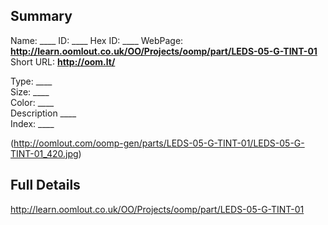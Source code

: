

 ## Summary
Name: ____
ID: ____
Hex ID: ____
WebPage: __http://learn.oomlout.co.uk/OO/Projects/oomp/part/LEDS-05-G-TINT-01__
Short URL: __http://oom.lt/__

Type: ____  
Size: ____  
Color: ____  
Description ____  
Index: ____


(http://oomlout.com/oomp-gen/parts/LEDS-05-G-TINT-01/LEDS-05-G-TINT-01_420.jpg)


 ## Full Details
 http://learn.oomlout.co.uk/OO/Projects/oomp/part/LEDS-05-G-TINT-01














